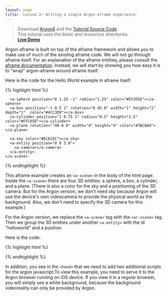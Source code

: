 ```yaml
---
layout: page
title: 'Lesson 2: Writing a simple Argon-aframe experience'
---
```


> Download [Argon4](http://argonjs.io/argon-app) and the [Tutorial Source Code](https://github.com/argonjs/design-aids/tree/gh-pages/code). <br> This tutorial uses the *basic* and *resources* directories.<br> **[Live Demo](https://github.com/argonjs/design-aids/tree/gh-pages/code/basic/)**

Argon-aframe is built on top of the aframe framework and allows you to make use of much of the exisitng aframe code. We will not go through aframe itself. For an explanation of the aframe entities, please consult the [aframe documentation](https://aframe.io/docs/0.3.0/introduction/). Instead, we will start by showing you how easy it is to "wrap" argon-aframe around aframe itself.  

Here is the code for the Hello World example in aframe itself:

{% highlight html %}
<html>
  <head>
    <meta charset="utf-8">
    <title>Hello, World! • A-Frame</title>
    <meta name="description" content="Hello, World! • A-Frame">
    <script src="../../../dist/aframe.js"></script>
  </head>
  <body>
    <a-scene>

      <a-sphere position="0 1.25 -1" radius="1.25" color="#EF2D5E"></a-sphere>
      <a-box position="-1 0.5 1" rotation="0 45 0" width="1" height="1" depth="1"  color="#4CC3D9"></a-box>
      <a-cylinder position="1 0.75 1" radius="0.5" height="1.5" color="#FFC65D"></a-cylinder>
      <a-plane rotation="-90 0 0" width="4" height="4" color="#7BC8A4"></a-plane>

      <a-sky color="#ECECEC"></a-sky>
      <a-entity position="0 0 3.8">
        <a-camera></a-camera>
      </a-entity>
    </a-scene>
  </body>
</html>
{% endhighlight %}

This aframe example creates an `<a-scene>` in the body of the html page. Inside the `<a-scene>` there are four 3D entities: a sphere, a box, a cylinder, and a plane. (There is also a color for the sky and a positioning of the 3D camera. But for the Argon version, we don't need sky because Argon will use the device's own videocamera to provide the physical world as the background. Also, we don't need to specify the 3D camera for this example.) 

For the Argon version, we replace the `<a-scene>` tag with the `<ar-scene>` tag. Then we  group the 3D entities under another `<a-entity>` with the id "helloworld" and a position.  
    
Here is the code:

{% highlight html %}
<html>
  <head>
    <title>Hello, World! Argon + A-Frame</title>
    <meta name="description" content="Hello, World! Argon + A-Frame">
    <script src="../resources/js/aframe.min.js"></script>
    <script src="../resources/js/argon.min.js"></script>
   <script src="../build.js"></script>
  </head>
  <body>
    <body>
    <ar-scene>
      <a-entity id="helloworld" position="0 -1 -8">
      <a-sphere position="0 1.25 -1" radius="1.25" color="#EF2D5E"></a-sphere>
      <a-box position="-1 0.5 1" rotation="0 45 0" width="1" height="1" depth="1"  color="#4CC3D9"></a-box>
      <a-cylinder position="1 0.75 1" radius="0.5" height="1.5" color="#FFC65D"></a-cylinder>
      <a-plane rotation="-90 0 0" width="4" height="4" color="#7BC8A4"></a-plane>
      </a-entity>
    </ar-scene>
  </body>
</html>
{% endhighlight %}

In addition, you see in the `<head>` that we need to add two additional scripts for the argon javascript.To view this example, you need to serve it to the Argon browser running on iOS device. If you view it in a regular browser, you will simply see a white background, because the background videoreality can only be provided by Argon. 